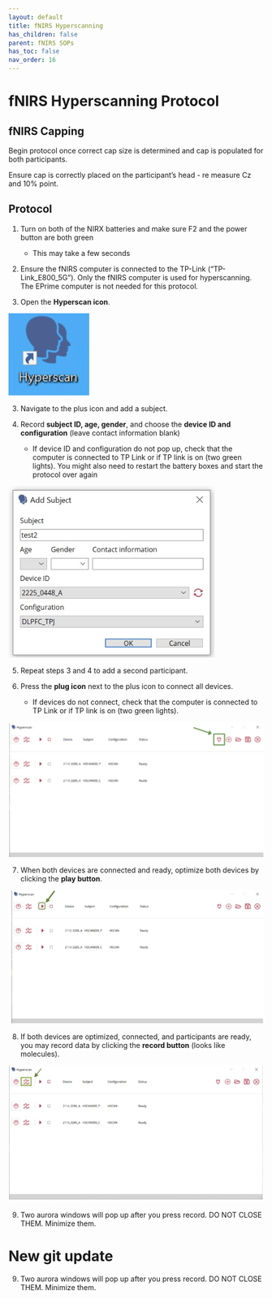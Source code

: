 ```yaml
---
layout: default
title: fNIRS Hyperscanning
has_children: false
parent: fNIRS SOPs
has_toc: false
nav_order: 16
---
```


# fNIRS Hyperscanning Protocol

## fNIRS Capping 

Begin protocol once correct cap size is determined and cap is populated for both participants.

Ensure cap is correctly placed on the participant’s head - re measure Cz and 10% point.

## Protocol

1. Turn on both of the NIRX batteries and make sure F2 and the power button are both green
    - This may take a few seconds

2. Ensure the fNIRS computer is connected to the TP-Link (“TP-Link_E800_5G”). Only the fNIRS computer is used for hyperscanning. The EPrime computer is not needed for this protocol.

2. Open the **Hyperscan icon**.

![alt text](hyperscan_icon.png)

3. Navigate to the plus icon and add a subject.

4. Record **subject ID, age, gender**, and choose the **device ID and configuration** (leave contact information blank)
    - If device ID and configuration do not pop up, check that the computer is connected to TP Link or if TP link is on (two green lights). You might also need to restart the battery boxes and start the protocol over again

![alt text](subject_info.png)

5. Repeat steps 3 and 4 to add a second participant.

6. Press the **plug icon** next to the plus icon to connect all devices.
    - If devices do not connect, check that the computer is connected to TP Link or if TP link is on (two green lights).

![alt text](plug_icon.png)

7. When both devices are connected and ready, optimize both devices by clicking the **play button**.

![alt text](play_button.png)

8. If both devices are optimized, connected, and participants are ready, you may record data by clicking the **record button** (looks like molecules).

![alt text](record_button.png)

9. Two aurora windows will pop up after you press record. DO NOT CLOSE THEM. Minimize them.  

New git update
=======
9. Two aurora windows will pop up after you press record. DO NOT CLOSE THEM. Minimize them.    

